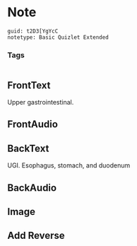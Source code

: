# Note
```
guid: t2D3[YgYcC
notetype: Basic Quizlet Extended
```

### Tags
```
```

## FrontText
Upper gastrointestinal.

## FrontAudio


## BackText
UGI. Esophagus, stomach, and duodenum

## BackAudio


## Image


## Add Reverse

